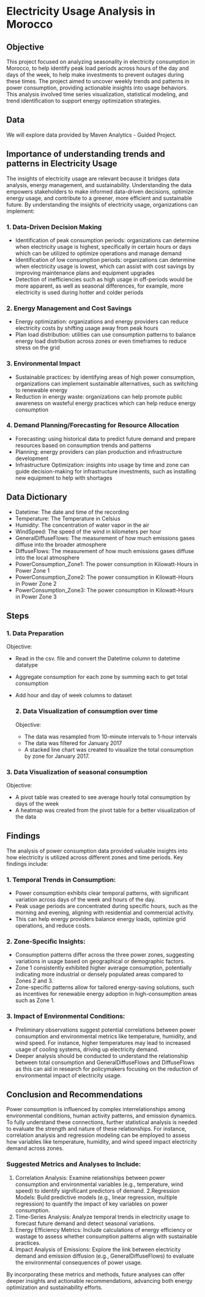 # Electricity Usage Analysis in Morocco

## Objective
This project focused on analyzing seasonality in electricity consumption in Morocco, to help identify peak load periods across hours of the day and days of the week, to help make investments to prevent outages during these times. The project aimed to uncover weekly trends and patterns in power consumption, providing actionable insights into usage behaviors. This analysis involved time series visualization, statistical modeling, and trend identification to support energy optimization strategies.

## Data
We will explore data provided by Maven Analytics - Guided Project.

## Importance of understanding trends and patterns in Electricity Usage
The insights of electricity usage are relevant because it bridges data analysis, energy management, and sustainability. Understanding the data empowers stakeholders to make informed data-driven decisions, optimize energy usage, and contribute to a greener, more efficient and sustainable future. By understanding the insights of electricity usage, organizations can implement:

### 1. Data-Driven Decision Making
- Identification of peak consumption periods: organizations can determine when electricity usage is highest, specifically in certain hours or days which can be utilized to optimize operations and manage demand
- Identification of low consumption periods: organizations can determine when electricity usage is lowest, which can assist with cost savings by improving maintenance plans and equipment upgrades
- Detection of inefficiencies such as high usage in off-periods would be more apparent, as well as seasonal differences, for example, more electricity is used during hotter and colder periods
  
### 2. Energy Management and Cost Savings
- Energy optimization: organizations and energy providers can reduce electricity costs by shifting usage away from peak hours
- Plan load distribution: utilities can use consumption patterns to balance energy load distribution across zones or even timeframes to reduce stress on the grid

### 3. Environmental Impact
- Sustainable practices: by identifying areas of high power consumption, organizations can implement sustainable alternatives, such as switching to renewable energy
- Reduction in energy waste: organizations can help promote public awareness on wasteful energy practices which can help reduce energy consumption

### 4. Demand Planning/Forecasting for Resource Allocation
- Forecasting: using historical data to predict future demand and prepare resources based on consumption trends and patterns
- Planning: energy providers can plan production and infrastructure development
- Infrastructure Optimization: insights into usage by time and zone can guide decision-making for infrastructure investments, such as installing new equipment to help with shortages

## Data Dictionary
- Datetime: The date and time of the recording
- Temperature:	The Temperature in Celsius
- Humidity:	The concentration of water vapor in the air
- WindSpeed:	The speed of the wind in kilometers per hour
- GeneralDiffuseFlows:	The measurement of how much emissions gases diffuse into the broader atmosphere
- DiffuseFlows: The measurement of how much emissions gases diffuse into the local atmosphere
- PowerConsumption_Zone1: The power consumption in Kilowatt-Hours in Power Zone 1
- PowerConsumption_Zone2: The power consumption in Kilowatt-Hours in Power Zone 2
- PowerConsumption_Zone3: The power consumption in Kilowatt-Hours in Power Zone 3

## Steps
### 1. Data Preparation
Objective: 
- Read in the csv. file and convert the Datetime column to datetime datatype
- Aggregate consumption for each zone by summing each to get total consumption
- Add hour and day of week columns to dataset

  ### 2. Data Visualization of consumption over time
  Objective: 
  - The data was resampled from 10-minute intervals to 1-hour intervals
  - The data was filtered for January 2017
  - A stacked line chart was created to visualize the total consumption by zone for January 2017.

### 3. Data Visualization of seasonal consumption
Objective:
- A pivot table was created to see average hourly total consumption by days of the week
- A heatmap was created from the pivot table for a better visualization of the data


## Findings
The analysis of power consumption data provided valuable insights into how electricity is utilized across different zones and time periods. Key findings include:

### 1. Temporal Trends in Consumption:
- Power consumption exhibits clear temporal patterns, with significant variation across days of the week and hours of the day.
- Peak usage periods are concentrated during specific hours, such as the morning and evening, aligning with residential and commercial activity.
- This can help energy providers balance energy loads, optimize grid operations, and reduce costs.

### 2. Zone-Specific Insights:
- Consumption patterns differ across the three power zones, suggesting variations in usage based on geographical or demographic factors.
- Zone 1 consistently exhibited higher average consumption, potentially indicating more industrial or densely populated areas compared to Zones 2 and 3.
- Zone-specific patterns allow for tailored energy-saving solutions, such as incentives for renewable energy adoption in high-consumption areas such as Zone 1.

### 3. Impact of Environmental Conditions:
- Preliminary observations suggest potential correlations between power consumption and environmental metrics like temperature, humidity, and wind speed. For instance, higher temperatures may lead to increased usage of cooling systems, driving up electricity demand.
- Deeper analysis should be conducted to understand the relationship between total consumption and GeneralDiffuseFlows and DiffuseFlows as this can aid in research for policymakers focusing on the reduction of environmental impact of electricity usage.

## Conclusion and Recommendations

Power consumption is influenced by complex interrelationships among environmental conditions, human activity patterns, and emission dynamics. To fully understand these connections, further statistical analysis is needed to evaluate the strength and nature of these relationships. For instance, correlation analysis and regression modeling can be employed to assess how variables like temperature, humidity, and wind speed impact electricity demand across zones.

### Suggested Metrics and Analyses to Include:

1. Correlation Analysis: Examine relationships between power consumption and environmental variables (e.g., temperature, wind speed) to identify significant predictors of demand.
2.Regression Models: Build predictive models (e.g., linear regression, multiple regression) to quantify the impact of key variables on power consumption.
3. Time-Series Analysis: Analyze temporal trends in electricity usage to forecast future demand and detect seasonal variations.
4. Energy Efficiency Metrics: Include calculations of energy efficiency or wastage to assess whether consumption patterns align with sustainable practices.
5. Impact Analysis of Emissions: Explore the link between electricity demand and emission diffusion (e.g., GeneralDiffuseFlows) to evaluate the environmental consequences of power usage.

By incorporating these metrics and methods, future analyses can offer deeper insights and actionable recommendations, advancing both energy optimization and sustainability efforts.
